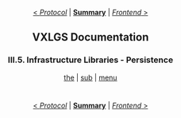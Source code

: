<div align="center">

[< *Protocol*](3.4.protocol.md) | [**Summary**](0.0.index.md) | [*Frontend* >](4.1.frontend.md)

## VXLGS Documentation

### III.5. Infrastructure Libraries - Persistence

[the](3.5.persistence.md#) | [sub](3.5.persistence.md#) | [menu](3.5.persistence.md#)

</div>

<div align="center">

#
[< *Protocol*](3.4.protocol.md) | [**Summary**](0.0.index.md) | [*Frontend* >](4.1.frontend.md)
